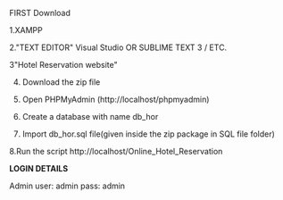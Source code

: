 FIRST Download

1.XAMPP

2."TEXT EDITOR" Visual Studio OR SUBLIME TEXT 3 / ETC.

3"Hotel Reservation website"

4. Download the zip file

5. Open PHPMyAdmin (http://localhost/phpmyadmin)

6. Create a database with name db_hor

7. Import db_hor.sql file(given inside the zip package in SQL file folder)

8.Run the script http://localhost/Online_Hotel_Reservation 


**LOGIN DETAILS** 

Admin
user: admin
pass: admin


